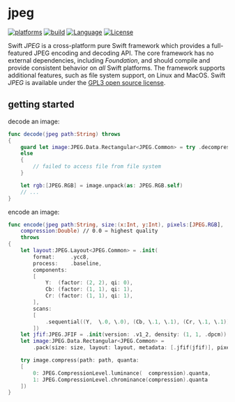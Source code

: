 # jpeg

[![platforms](https://img.shields.io/badge/platforms-linux%20%7C%20macos-lightgrey.svg)](https://swift.org)
[![build](https://api.travis-ci.com/kelvin13/jpeg.svg?branch=master)](https://travis-ci.com/github/kelvin13/jpeg)
[![Language](https://img.shields.io/badge/version-swift_5-ffa020.svg)](https://swift.org)
[![License](https://img.shields.io/badge/license-GPL3-ff3079.svg)](https://github.com/kelvin13/png/blob/master/COPYING)

Swift *JPEG* is a cross-platform pure Swift framework which provides a full-featured JPEG encoding and decoding API. The core framework has no external dependencies, including *Foundation*, and should compile and provide consistent behavior on *all* Swift platforms. The framework supports additional features, such as file system support, on Linux and MacOS. Swift *JPEG* is available under the [GPL3 open source license](https://choosealicense.com/licenses/gpl-3.0/).

## getting started 

decode an image:

```swift 
func decode(jpeg path:String) throws
{
    guard let image:JPEG.Data.Rectangular<JPEG.Common> = try .decompress(path: path)
    else 
    {
        // failed to access file from file system
    }

    let rgb:[JPEG.RGB] = image.unpack(as: JPEG.RGB.self)
    // ...
}
```

encode an image: 

```swift 
func encode(jpeg path:String, size:(x:Int, y:Int), pixels:[JPEG.RGB], 
    compression:Double) // 0.0 = highest quality
    throws 
{
    let layout:JPEG.Layout<JPEG.Common> = .init(
        format:     .ycc8,
        process:    .baseline, 
        components: 
        [
            Y:  (factor: (2, 2), qi: 0), 
            Cb: (factor: (1, 1), qi: 1), 
            Cr: (factor: (1, 1), qi: 1),
        ], 
        scans: 
        [
            .sequential((Y,  \.0, \.0), (Cb, \.1, \.1), (Cr, \.1, \.1)),
        ])
    let jfif:JPEG.JFIF = .init(version: .v1_2, density: (1, 1, .dpcm))
    let image:JPEG.Data.Rectangular<JPEG.Common> = 
        .pack(size: size, layout: layout, metadata: [.jfif(jfif)], pixels: rgb)

    try image.compress(path: path, quanta: 
    [
        0: JPEG.CompressionLevel.luminance(  compression).quanta,
        1: JPEG.CompressionLevel.chrominance(compression).quanta
    ])
}
```
